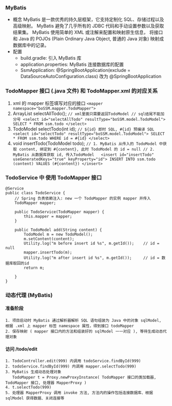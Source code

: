 ### MyBatis
  * 概念
        MyBatis 是一款优秀的持久层框架，它支持定制化 SQL、存储过程以及高级映射。
        MyBatis 避免了几乎所有的 JDBC 代码和手动设置参数以及获取结果集。
        MyBatis 使用简单的 XML 或注解来配置和映射原生信息，
                将接口和 Java 的 POJOs (Plain Ordinary Java Object, 普通的 Java 对象)
                映射成数据库中的记录。
  * 配置              
    * build.gradle: 引入 MyBatis 库
    * application.properties: MyBatis 连接数据库的配置
    * SsmApplication: @SpringBootApplication(exclude = DataSourceAutoConfiguration.class) 改为 @SpringBootApplication

### TodoMapper 接口 (.java 文件) 和 TodoMapper.xml 的对应关系
  1. xml 的 mapper 标签填写对应的接口
    ```
    <mapper namespace="boSSM.mapper.TodoMapper">
    ```
  2. ArrayList<TodoModel> selectAllTodo();
    ```
    // xml里面只需要返回TodoModel
    // sql结尾不能加分号
    <select id="selectAllTodo" resultType="boSSM.model.TodoModel">
        SELECT * FROM ssm.todo
    </select>
    ```
  3. TodoModel selectTodo(int id);
    ```
    // ${id} 即时 SQL, #{id} 预编译 SQL
    <select id="selectTodo" resultType="boSSM.model.TodoModel">
        SELECT * FROM ssm.todo WHERE id = #{id}
    </select>
    ```
  4. void insertTodo(TodoModel todo);
    ```
    // 1. MyBatis 从传入的 TodoModel 中获取 content, 绑定到 #{content}, 此时 TodoModel 的 id = null
    // 2. MyBatis 从数据库获取 id, 传入TodoModel  
    <insert id="insertTodo" useGeneratedKeys="true" keyProperty="id">
        INSERT INTO ssm.todo (content) VALUES (#{content})
    </insert>
    ```

### TodoService 中 使用 TodoMapper 接口
```
@Service
public class TodoService {
    // Spring 负责依赖注入: new 一个 TodoMapper 的实例 mapper 并传入
    TodoMapper mapper;

    public TodoService(TodoMapper mapper) {
        this.mapper = mapper;
    }

    public TodoModel add(String content) {
        TodoModel m = new TodoModel();
        m.setContent(content);
        Utility.log("m before insert id %s", m.getId());    // id = null
        mapper.insertTodo(m);
        Utility.log("m after insert id %s", m.getId());     // id = 数据库取回的id
        return m;

    }
}
```

### 动态代理 (MyBatis)
#### 准备阶段
    1. 项目启动时 MyBatis 通过解析器解析 SQL 语句组装为 Java 中的对象 sqlModel, 根据 .xml 上 mapper 标签 namespace 属性，得到接口 todoMapper
    2. 保存映射 ( mapper 接口内的方法和组装好的 sqlModel 一一对应 ), 等待生成动态代理对象
#### 访问 /todo/edit    
    1. TodoController.edit(999) 内调用 todoService.findById(999)
    2. todoService.findById(999) 内调用 mapper.selectTodo(999)
    3. MyBatis 生成动态处理对象
       TodoMapper t = Proxy.newProxyInstance( TodoMapper 接口的类加载器, TodoMapper 接口, 处理器 MapperProxy )
    4. t.selectTodo(999)
    5. 处理器 MapperProxy 调用 invoke 方法, 方法内的操作包括连接数据库、根据 sqlModel 获得数据、关闭连接等
